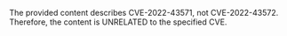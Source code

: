 The provided content describes CVE-2022-43571, not CVE-2022-43572. Therefore, the content is UNRELATED to the specified CVE.